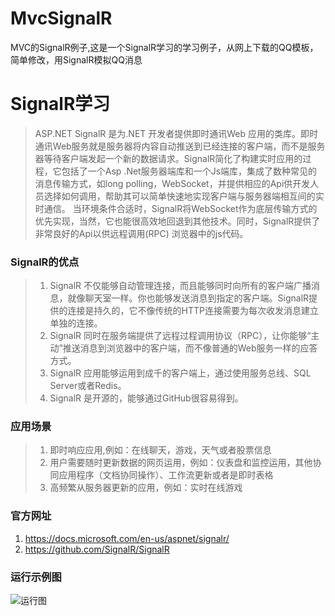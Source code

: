 # MvcSignalR
MVC的SignalR例子,这是一个SignalR学习的学习例子，从网上下载的QQ模板，简单修改，用SignalR模拟QQ消息
# SignalR学习
> ASP.NET SignalR 是为.NET 开发者提供即时通讯Web 应用的类库。即时通讯Web服务就是服务器将内容自动推送到已经连接的客户端，而不是服务器等待客户端发起一个新的数据请求。SignalR简化了构建实时应用的过程，它包括了一个Asp .Net服务器端库和一个Js端库，集成了数种常见的消息传输方式，如long polling，WebSocket，并提供相应的Api供开发人员选择如何调用，帮助其可以简单快速地实现客户端与服务器端相互间的实时通信。
当环境条件合适时，SignalR将WebSocket作为底层传输方式的优先实现，当然，它也能很高效地回退到其他技术。同时，SignalR提供了非常良好的Api以供远程调用(RPC) 浏览器中的js代码。

### SignalR的优点
> 1. SignalR 不仅能够自动管理连接，而且能够同时向所有的客户端广播消息，就像聊天室一样。你也能够发送消息到指定的客户端。SignalR提供的连接是持久的，它不像传统的HTTP连接需要为每次收发消息建立单独的连接。
> 2. SignalR 同时在服务端提供了远程过程调用协议（RPC），让你能够“主动”推送消息到浏览器中的客户端，而不像普通的Web服务一样的应答方式。
> 3. SignalR 应用能够运用到成千的客户端上，通过使用服务总线、SQL Server或者Redis。
> 4. SignalR 是开源的，能够通过GitHub很容易得到。

### 应用场景
> 1. 即时响应应用,例如：在线聊天，游戏，天气或者股票信息
> 2. 用户需要随时更新数据的网页运用，例如：仪表盘和监控运用，其他协同应用程序（文档协同操作）、工作流更新或者是即时表格
> 3. 高频繁从服务器更新的应用，例如：实时在线游戏

### 官方网址
1. https://docs.microsoft.com/en-us/aspnet/signalr/  
2. https://github.com/SignalR/SignalR  

### 运行示例图
![运行图](https://github.com/jasonhua95/MvcSignalR/blob/master/rundemo.jpg)
